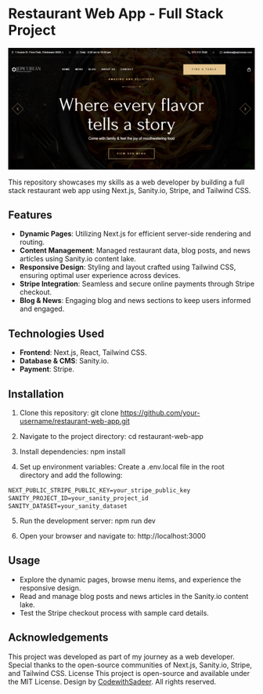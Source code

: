 # Restaurant Web App - Full Stack Project

![screenshot](public/screenshots/Home%20Hero%20Page.png)

This repository showcases my skills as a web developer by building a full stack restaurant web app using Next.js, Sanity.io, Stripe, and Tailwind CSS.

## Features
* **Dynamic Pages**: Utilizing Next.js for efficient server-side rendering and routing.
* **Content Management**: Managed restaurant data, blog posts, and news articles using Sanity.io content lake.
* **Responsive Design**: Styling and layout crafted using Tailwind CSS, ensuring optimal user experience across devices.
* **Stripe Integration**: Seamless and secure online payments through Stripe checkout.
* **Blog & News**: Engaging blog and news sections to keep users informed and engaged.

## Technologies Used
* **Frontend**: Next.js, React, Tailwind CSS.
* **Database & CMS**: Sanity.io.
* **Payment**: Stripe.


## Installation
1. Clone this repository: git clone https://github.com/your-username/restaurant-web-app.git

2. Navigate to the project directory: cd restaurant-web-app

3. Install dependencies: npm install

4. Set up environment variables: Create a .env.local file in the root directory and add the following:

```plaintext
NEXT_PUBLIC_STRIPE_PUBLIC_KEY=your_stripe_public_key
SANITY_PROJECT_ID=your_sanity_project_id
SANITY_DATASET=your_sanity_dataset
```
5. Run the development server: npm run dev

6. Open your browser and navigate to: http://localhost:3000

## Usage
* Explore the dynamic pages, browse menu items, and experience the responsive design.
* Read and manage blog posts and news articles in the Sanity.io content lake.
* Test the Stripe checkout process with sample card details.


## Acknowledgements
This project was developed as part of my journey as a web developer.
Special thanks to the open-source communities of Next.js, Sanity.io, Stripe, and Tailwind CSS.
License
This project is open-source and available under the MIT License.
Design by [CodewithSadeer]("https://www.youtube.com/watch?v=CjVGp5kGHxA&pp=ygUNY29kZXdpdGhzYWRlZQ%3D%3D"). All rights reserved.





